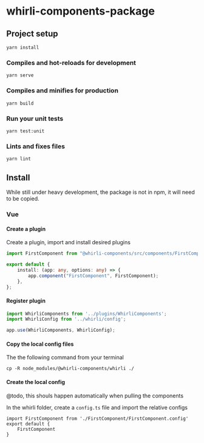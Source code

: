 # whirli-components-package

## Project setup
```
yarn install
```

### Compiles and hot-reloads for development
```
yarn serve
```

### Compiles and minifies for production
```
yarn build
```

### Run your unit tests
```
yarn test:unit
```

### Lints and fixes files
```
yarn lint
```

## Install
While still under heavy development, the package is not in npm, it will need to be copied.

### Vue

#### Create a plugin

Create a plugin, import and install desired plugins

```/plugins/whirli-components.ts
import FirstComponent from "@whirli-components/src/components/FirstComponent/FirstComponent.vue";

export default {
    install: (app: any, options: any) => {
        app.component("FirstComponent", FirstComponent);
    },
};
```

#### Register plugin

```main.ts
import WhirliComponents from '../plugins/WhirliComponents';
import WhirliConfig from '../whirli/config';

app.use(WhirliComponents, WhirliConfig);
```

#### Copy the local config files
The the following command from your terminal

`cp -R node_modules/@whirli-components/whirli ./`

#### Create the local config
@todo, this shouls happen automatically when pulling the components

In the whirli folder, create a `config.ts` file and import the relative configs

```
import FirstComponent from './FirstComponent/FirstComponent.config'
export default {
    FirstComponent
}
```
